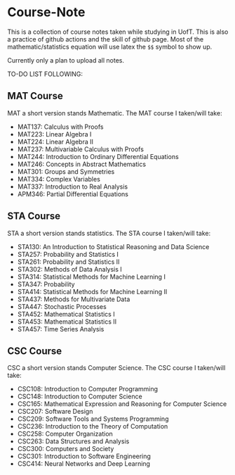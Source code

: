 # Course-Note
This is a collection of course notes taken while studying in UofT.
This is also a practice of github actions and the skill of github page.
Most of the mathematic/statistics equation will use latex the `$$` symbol to show up.

Currently only a plan to upload all notes.

TO-DO LIST FOLLOWING:
## MAT Course
MAT a short version stands Mathematic. The MAT course I taken/will take:
- MAT137: Calculus with Proofs
- MAT223: Linear Algebra I
- MAT224: Linear Algebra II
- MAT237: Multivariable Calculus with Proofs
- MAT244: Introduction to Ordinary Differential Equations
- MAT246: Concepts in Abstract Mathematics
- MAT301: Groups and Symmetries
- MAT334: Complex Variables
- MAT337: Introduction to Real Analysis
- APM346: Partial Differential Equations

## STA Course
STA a short version stands statistics. The STA course I taken/will take:
- STA130: An Introduction to Statistical Reasoning and Data Science
- STA257: Probability and Statistics I
- STA261: Probability and Statistics II
- STA302: Methods of Data Analysis I
- STA314: Statistical Methods for Machine Learning I
- STA347: Probability
- STA414: Statistical Methods for Machine Learning II
- STA437: Methods for Multivariate Data
- STA447: Stochastic Processes
- STA452: Mathematical Statistics I
- STA453: Mathematical Statistics II
- STA457: Time Series Analysis

## CSC Course
CSC a short version stands Computer Science. The CSC course I taken/will take:
- CSC108: Introduction to Computer Programming
- CSC148: Introduction to Computer Science
- CSC165: Mathematical Expression and Reasoning for Computer Science
- CSC207: Software Design
- CSC209: Software Tools and Systems Programming
- CSC236: Introduction to the Theory of Computation
- CSC258: Computer Organization
- CSC263: Data Structures and Analysis
- CSC300: Computers and Society
- CSC301: Introduction to Software Engineering
- CSC414: Neural Networks and Deep Learning
